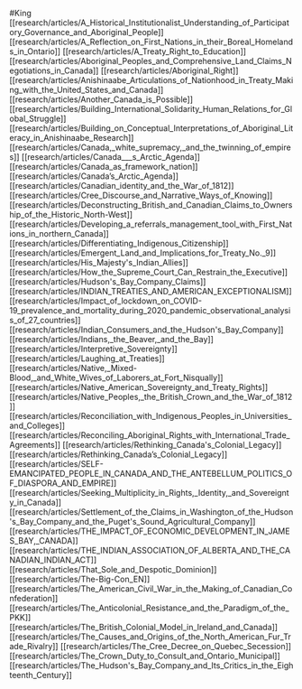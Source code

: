 #King
[[research/articles/A_Historical_Institutionalist_Understanding_of_Participatory_Governance_and_Aboriginal_People]]
[[research/articles/A_Reflection_on_First_Nations_in_their_Boreal_Homelands_in_Ontario]]
[[research/articles/A_Treaty_Right_to_Education]]
[[research/articles/Aboriginal_Peoples_and_Comprehensive_Land_Claims_Negotiations_in_Canada]]
[[research/articles/Aboriginal_Right]]
[[research/articles/Anishinaabe_Articulations_of_Nationhood_in_Treaty_Making_with_the_United_States_and_Canada]]
[[research/articles/Another_Canada_is_Possible]]
[[research/articles/Building_International_Solidarity_Human_Relations_for_Global_Struggle]]
[[research/articles/Building_on_Conceptual_Interpretations_of_Aboriginal_Literacy_in_Anishinaabe_Research]]
[[research/articles/Canada,_white_supremacy,_and_the_twinning_of_empires]]
[[research/articles/Canada___s_Arctic_Agenda]]
[[research/articles/Canada_as_framework_nation]]
[[research/articles/Canada’s_Arctic_Agenda]]
[[research/articles/Canadian_identity_and_the_War_of_1812]]
[[research/articles/Cree_Discourse_and_Narrative_Ways_of_Knowing]]
[[research/articles/Deconstructing_British_and_Canadian_Claims_to_Ownership_of_the_Historic_North-West]]
[[research/articles/Developing_a_referrals_management_tool_with_First_Nations_in_northern_Canada]]
[[research/articles/Differentiating_Indigenous_Citizenship]]
[[research/articles/Emergent_Land_and_Implications_for_Treaty_No._9]]
[[research/articles/His_Majesty's_Indian_Allies]]
[[research/articles/How_the_Supreme_Court_Can_Restrain_the_Executive]]
[[research/articles/Hudson's_Bay_Company_Claims]]
[[research/articles/INDIAN_TREATIES_AND_AMERICAN_EXCEPTIONALISM]]
[[research/articles/Impact_of_lockdown_on_COVID-19_prevalence_and_mortality_during_2020_pandemic_observational_analysis_of_27_countries]]
[[research/articles/Indian_Consumers_and_the_Hudson's_Bay_Company]]
[[research/articles/Indians,_the_Beaver,_and_the_Bay]]
[[research/articles/Interpretive_Sovereignty]]
[[research/articles/Laughing_at_Treaties]]
[[research/articles/Native,_Mixed-Blood,_and_White_Wives_of_Laborers_at_Fort_Nisqually]]
[[research/articles/Native_American_Sovereignty_and_Treaty_Rights]]
[[research/articles/Native_Peoples,_the_British_Crown_and_the_War_of_1812]]
[[research/articles/Reconciliation_with_Indigenous_Peoples_in_Universities_and_Colleges]]
[[research/articles/Reconciling_Aboriginal_Rights_with_International_Trade_Agreements]]
[[research/articles/Rethinking_Canada's_Colonial_Legacy]]
[[research/articles/Rethinking_Canada’s_Colonial_Legacy]]
[[research/articles/SELF-EMANCIPATED_PEOPLE_IN_CANADA_AND_THE_ANTEBELLUM_POLITICS_OF_DIASPORA_AND_EMPIRE]]
[[research/articles/Seeking_Multiplicity_in_Rights,_Identity,_and_Sovereignty_in_Canada]]
[[research/articles/Settlement_of_the_Claims_in_Washington_of_the_Hudson's_Bay_Company_and_the_Puget's_Sound_Agricultural_Company]]
[[research/articles/THE_IMPACT_OF_ECONOMIC_DEVELOPMENT_IN_JAMES_BAY,_CANADA]]
[[research/articles/THE_INDIAN_ASSOCIATION_OF_ALBERTA_AND_THE_CANADIAN_INDIAN_ACT]]
[[research/articles/That_Sole_and_Despotic_Dominion]]
[[research/articles/The-Big-Con_EN]]
[[research/articles/The_American_Civil_War_in_the_Making_of_Canadian_Confederation]]
[[research/articles/The_Anticolonial_Resistance_and_the_Paradigm_of_the_PKK]]
[[research/articles/The_British_Colonial_Model_in_Ireland_and_Canada]]
[[research/articles/The_Causes_and_Origins_of_the_North_American_Fur_Trade_Rivalry]]
[[research/articles/The_Cree_Decree_on_Quebec_Secession]]
[[research/articles/The_Crown_Duty_to_Consult_and_Ontario_Municipal]]
[[research/articles/The_Hudson's_Bay_Company_and_Its_Critics_in_the_Eighteenth_Century]]
